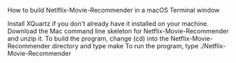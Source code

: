 How to build Netlflix-Movie-Recommender in a macOS Terminal window

Install XQuartz if you don't already have it installed on your machine.
Download the Mac command line skeleton for Netflix-Movie-Recommender and unzip it.
To build the program, change (cd) into the Netflix-Movie-Recommender directory and type make
To run the program, type ./Netflix-Movie-Recommender
